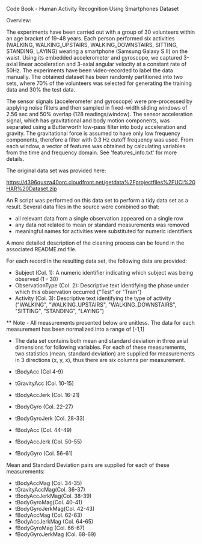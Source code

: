 Code Book - Human Activity Recognition Using Smartphones Dataset

Overview:

The experiments have been carried out with a group of 30 volunteers within an age bracket of 19-48 years. Each person performed six activities (WALKING, WALKING_UPSTAIRS, WALKING_DOWNSTAIRS, SITTING, STANDING, LAYING) wearing a smartphone (Samsung Galaxy S II) on the waist. Using its embedded accelerometer and gyroscope, we captured 3-axial linear acceleration and 3-axial angular velocity at a constant rate of 50Hz. The experiments have been video-recorded to label the data manually. The obtained dataset has been randomly partitioned into two sets, where 70% of the volunteers was selected for generating the training data and 30% the test data. 

The sensor signals (accelerometer and gyroscope) were pre-processed by applying noise filters and then sampled in fixed-width sliding windows of 2.56 sec and 50% overlap (128 readings/window). The sensor acceleration signal, which has gravitational and body motion components, was separated using a Butterworth low-pass filter into body acceleration and gravity. The gravitational force is assumed to have only low frequency components, therefore a filter with 0.3 Hz cutoff frequency was used. From each window, a vector of features was obtained by calculating variables from the time and frequency domain. See 'features_info.txt' for more details. 

The original data set was provided here:

https://d396qusza40orc.cloudfront.net/getdata%2Fprojectfiles%2FUCI%20HAR%20Dataset.zip

An R script was performed on this data set to perform a tidy data set as a result.  Several data files in the source were combined so that:
- all relevant data from a single observation appeared on a single row
- any data not related to mean or standard measurements was removed
- meaningful names for activities were substituted for numeric identifiers

A more detailed description of the cleaning process can be found in the associated README.md file.


For each record in the resulting data set, the following data are provided:

- Subject (Col. 1): A numeric identifier indicating which subject was being observed (1 - 30)
- ObservationType (Col. 2): Descriptive text identifying the phase under which this observation occurred ("Test" or "Train")
- Activity (Col. 3): Descriptive text identifying the type of activity ("WALKING", "WALKING_UPSTAIRS", "WALKING_DOWNSTAIRS", "SITTING", "STANDING", "LAYING")

** Note - All measurements presented below are unitless. The data for each measurement has been normalized into a range of [-1,1]

- The data set contains both mean and standard deviation in three axial dimensions for following variables.  For each of these measurements, two statistics (mean, standard deviation) are supplied for measurements in 3 directions (x, y, x), thus there are six columns per measurement.

- tBodyAcc (Col 4-9)
- tGravityAcc (Col. 10-15)
- tBodyAccJerk (Col. 16-21)
- tBodyGyro (Col. 22-27)
- tBodyGyroJerk (Col. 28-33)
- fBodyAcc (Col. 44-49)
- fBodyAccJerk (Col. 50-55)
- fBodyGyro (Col. 56-61)

Mean and Standard Deviation pairs are supplied for each of these measurements:

- tBodyAccMag (Col. 34-35)
- tGravityAccMag(Col. 36-37)
- tBodyAccJerkMag(Col. 38-39)
- tBodyGyroMag(Col. 40-41)
- tBodyGyroJerkMag(Col. 42-43)
- fBodyAccMag (Col. 62-63)
- fBodyAccJerkMag (Col. 64-65)
- fBodyGyroMag (Col. 66-67)
- fBodyGyroJerkMag (Col. 68-69)
